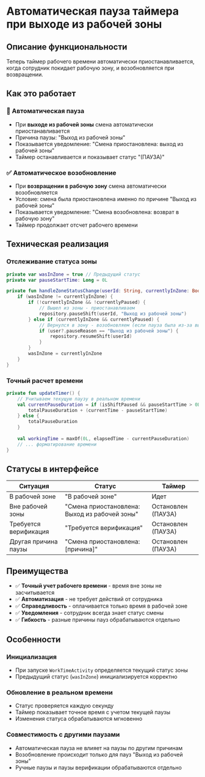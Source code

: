 # Автоматическая пауза таймера при выходе из рабочей зоны

## Описание функциональности

Теперь таймер рабочего времени автоматически приостанавливается, когда сотрудник покидает рабочую зону, и возобновляется при возвращении.

## Как это работает

### 🚫 Автоматическая пауза
- При **выходе из рабочей зоны** смена автоматически приостанавливается
- Причина паузы: "Выход из рабочей зоны"
- Показывается уведомление: "Смена приостановлена: выход из рабочей зоны"
- Таймер останавливается и показывает статус "(ПАУЗА)"

### ✅ Автоматическое возобновление
- При **возвращении в рабочую зону** смена автоматически возобновляется
- Условие: смена была приостановлена именно по причине "Выход из рабочей зоны"
- Показывается уведомление: "Смена возобновлена: возврат в рабочую зону"
- Таймер продолжает отсчет рабочего времени

## Техническая реализация

### Отслеживание статуса зоны
```kotlin
private var wasInZone = true // Предыдущий статус
private var pauseStartTime: Long = 0L

private fun handleZoneStatusChange(userId: String, currentlyInZone: Boolean, currentlyPaused: Boolean) {
    if (wasInZone != currentlyInZone) {
        if (!currentlyInZone && !currentlyPaused) {
            // Вышел из зоны - приостанавливаем
            repository.pauseShift(userId, "Выход из рабочей зоны")
        } else if (currentlyInZone && currentlyPaused) {
            // Вернулся в зону - возобновляем (если пауза была из-за выхода)
            if (user?.pauseReason == "Выход из рабочей зоны") {
                repository.resumeShift(userId)
            }
        }
        wasInZone = currentlyInZone
    }
}
```

### Точный расчет времени
```kotlin
private fun updateTimer() {
    // Учитываем текущую паузу в реальном времени
    val currentPauseDuration = if (isShiftPaused && pauseStartTime > 0L) {
        totalPauseDuration + (currentTime - pauseStartTime)
    } else {
        totalPauseDuration
    }
    
    val workingTime = maxOf(0L, elapsedTime - currentPauseDuration)
    // ... форматирование времени
}
```

## Статусы в интерфейсе

| Ситуация | Статус | Таймер |
|----------|--------|--------|
| В рабочей зоне | "В рабочей зоне" | Идет |
| Вне рабочей зоны | "Смена приостановлена: Выход из рабочей зоны" | Остановлен (ПАУЗА) |
| Требуется верификация | "Требуется верификация" | Остановлен (ПАУЗА) |
| Другая причина паузы | "Смена приостановлена: [причина]" | Остановлен (ПАУЗА) |

## Преимущества

- ✅ **Точный учет рабочего времени** - время вне зоны не засчитывается
- ✅ **Автоматизация** - не требует действий от сотрудника
- ✅ **Справедливость** - оплачивается только время в рабочей зоне
- ✅ **Уведомления** - сотрудник всегда знает статус смены
- ✅ **Гибкость** - разные причины пауз обрабатываются отдельно

## Особенности

### Инициализация
- При запуске `WorkTimeActivity` определяется текущий статус зоны
- Предыдущий статус (`wasInZone`) инициализируется корректно

### Обновление в реальном времени
- Статус проверяется каждую секунду
- Таймер показывает точное время с учетом текущей паузы
- Изменения статуса обрабатываются мгновенно

### Совместимость с другими паузами
- Автоматическая пауза не влияет на паузы по другим причинам
- Возобновление происходит только для пауз "Выход из рабочей зоны"
- Ручные паузы и паузы верификации обрабатываются отдельно 